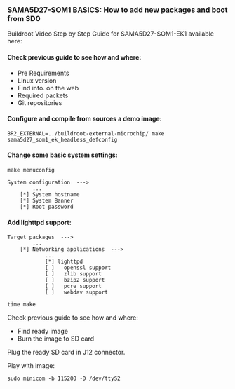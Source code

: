 ### SAMA5D27-SOM1 BASICS: How to add new packages and boot from SD0

Buildroot Video Step by Step Guide for SAMA5D27-SOM1-EK1 available here:

#### Check previous guide to see how and where:
- Pre Requirements
- Linux version
- Find info. on the web
- Required packets
- Git repositories

#### Configure and compile from sources a demo image:
```
BR2_EXTERNAL=../buildroot-external-microchip/ make sama5d27_som1_ek_headless_defconfig
```
#### Change some basic system settings: 
```
make menuconfig

System configuration  --->
        ...
    [*] System hostname
	[*] System Banner
	[*] Root password
```
#### Add lighttpd support: 
```
Target packages  --->
        ...
    [*] Networking applications  --->
            ...
            [*] lighttpd
            [ ]   openssl support
            [ ]   zlib support
            [ ]   bzip2 support
            [ ]   pcre support
            [ ]   webdav support
			
time make
```
Check previous guide to see how and where:
- Find ready image
- Burn the image to SD card

Plug the ready SD card in J12 connector.

Play with image:
```
sudo minicom -b 115200 -D /dev/ttyS2
```
